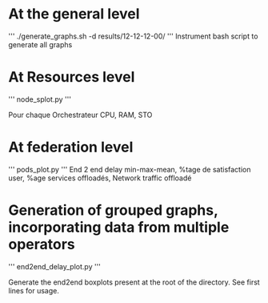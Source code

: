 # At the general level

'''
./generate_graphs.sh -d results/12-12-12-00/
'''
Instrument bash script to generate all graphs


# At Resources level
'''
node_splot.py
'''

Pour chaque Orchestrateur CPU, RAM, STO 


# At  federation level
'''
pods_plot.py
'''
 End 2 end delay min-max-mean, %tage de satisfaction user, %age services offloadés, Network traffic offloadé


# Generation of grouped graphs, incorporating data from multiple operators
'''
end2end_delay_plot.py
'''

Generate the end2end boxplots present at the root of the directory. See first lines for usage.
